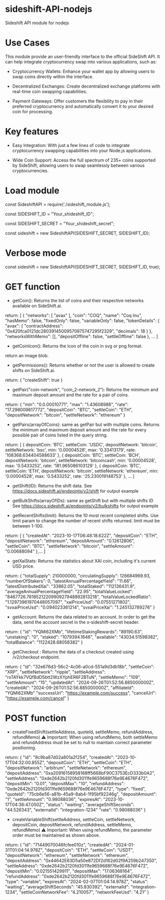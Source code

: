 # sideshift-API-nodejs
Sideshift API module for nodejs

# Use Cases
This module provide an user-friendly interface to the official SideShift API. It can help integrate cryptocurrency swap into various applications, such as:

- Cryptocurrency Wallets: Enhance your wallet app by allowing users to swap coins directly within the interface.

- Decentralized Exchanges: Create decentralized exchange platforms with real-time coin swapping capabilities.

- Payment Gateways: Offer customers the flexibility to pay in their preferred cryptocurrency and automatically convert it to your desired coin for processing.


# Key features
- Easy Integration: With just a few lines of code to integrate cryptocurrency swapping capabilities into your Node.js applications.

- Wide Coin Support: Access the full spectrum of 235+ coins supported by SideShift, allowing users to swap seamlessly between various cryptocurrencies.



#  Load module
const SideshiftAPI = require('./sideshift_module.js');

const SIDESHIFT_ID = "Your_shideshift_ID";

const SIDESHIFT_SECRET = "Your_shideshift_secret";

const sideshift = new SideshiftAPI(SIDESHIFT_SECRET, SIDESHIFT_ID);


# Verbose mode
const sideshift = new SideshiftAPI(SIDESHIFT_SECRET, SIDESHIFT_ID, true);



# GET function
- getCoin(): Returns the list of coins and their respective networks available on SideShift.ai.

return: [ {
    "networks": [
      "avax"
    ],
    "coin": "COQ",
    "name": "Coq Inu",
    "hasMemo": false,
    "fixedOnly": false,
    "variableOnly": false,
    "tokenDetails": {
      "avax": {
        "contractAddress": "0x420fca0121dc28039145009570975747295f2329",
        "decimals": 18
      }
    },
    "networksWithMemo": [],
    "depositOffline": false,
    "settleOffline": false
  }, ... ]
  
  
- getCoinIcon(): Returns the icon of the coin in svg or png format.

return an image blob.


- getPermissions(): Returns whether or not the user is allowed to create shifts on SideShift.ai. 

return: {
  "createShift": true
}


- getPair("coin-network", "coin_2-network_2"): Returns the minimum and maximum deposit amount and the rate for a pair of coins.

return: {
  "min": "0.0.00010771",
  "max": "1.43608988",
  "rate": "17.298009817772",
  "depositCoin": "BTC",
  "settleCoin": "ETH",
  "depositNetwork": "bitcoin",
  "settleNetwork": "ethereum"
}


- getPairs(arrayOfCoins): same as getPair but with multiple coins. Returns the minimum and maximum deposit amount and the rate for every possible pair of coins listed in the query string.

return: [
  {
    depositCoin: 'BTC',
    settleCoin: 'USDC',
    depositNetwork: 'bitcoin',
    settleNetwork: 'bsc',
    min: '0.00004528',
    max: '0.33413179',
    rate: '108368.634404588633'
  },
  {
    depositCoin: 'BTC',
    settleCoin: 'BCH',
    depositNetwork: 'bitcoin',
    settleNetwork: 'bitcoincash',
    min: '0.00004528',
    max: '0.5433252',
    rate: '181.965086103129'
  },
  {
    depositCoin: 'BTC',
    settleCoin: 'ETH',
    depositNetwork: 'bitcoin',
    settleNetwork: 'ethereum',
    min: '0.00004528',
    max: '0.5433252',
    rate: '25.230019148753'
  }, ...
]


- getShift(ID): Returns the shift data.
See https://docs.sideshift.ai/endpoints/v2/shift for output example


- getBulkShifts(arrayOfIDs): same as getShift but with multiple shifts ID
See https://docs.sideshift.ai/endpoints/v2/bulkshifts for output example


- getRecentShifts(limit): Returns the 10 most recent completed shifts. Use limit param to change the number of recent shifts returned. limit must be between 1-100.

return: [
  {
    "createdAt": "2023-10-17T06:48:18.622Z",
    "depositCoin": "ETH",
    "depositNetwork": "ethereum",
    "depositAmount": "0.12612806",
    "settleCoin": "BTC",
    "settleNetwork": "bitcoin",
    "settleAmount": "0.00688094"
  },...
]


- getXaiStats: Returns the statistics about XAI coin, including it's current USD price.

return: {
  "totalSupply": 210000000,
  "circulatingSupply": 126684969.93,
  "numberOfStakers": 0,
  "latestAnnualPercentageYield": "11.66",
  "latestDistributedXai": "33862.05",
  "totalStaked": "112136431.9",
  "averageAnnualPercentageYield": "22.95",
  "totalValueLocked": "8467726.7618521220990927948892813218",
  "totalValueLockedRatio": "1.12973961970448057097",
  "xaiPriceUsd": "0.07551271802",
  "svxaiPriceUsd": "0.094023361214",
  "svxaiPriceXai": "1.245132789276"
}


- getAccount: Returns the data related to an account. In order to get the data, send the account secret in the x-sideshift-secret header.

return: {
  "id": "YQMi62XMb",
  "lifetimeStakingRewards": "89190.63",
  "unstaking": "0",
  "staked": "1079394.1646",
  "available": "43034.51598382",
  "totalBalance": "1122428.68058382"
}


- getCheckout : Returns the data of a checkout created using /v2/checkout endpoint.

return: {
  "id": "32e676d3-56c2-4c06-a0cd-551a9d3db18b",
  "settleCoin": "XRP",
  "settleNetwork": "ripple",
  "settleAddress": "rsTAYkk7VQfBdD5btt2WzXYphER6F2BTuN",
  "settleMemo": "109",
  "settleAmount": "15",
  "updatedAt": "2024-09-26T01:52:56.885000000Z",
  "createdAt": "2024-09-26T01:52:56.885000000Z",
  "affiliateId": "YQMi62XMb"
  "successUrl": "https://example.com/success",
  "cancelUrl": "https://example.com/cancel"
}



# POST function
- createFixedShift(settleAddress, quoteId, settleMemo, refundAddress, refundMemo)
⚠️ Important: When using refundMemo, both settleMemo and refundAddress must be set to null to maintain correct parameter positioning.

return: {
  "id": "8c9ba87d02a801a2f254",
  "createdAt": "2023-10-17T04:32:00.855Z",
  "depositCoin": "ETH",
  "settleCoin": "ETH",
  "depositNetwork": "arbitrum",
  "settleNetwork": "ethereum",
  "depositAddress": "0xa20916158958168ff5668bF90C3753EcD333b0A2",
  "settleAddress": "0xde2642b2120fd3011fe9659688f76e9E4676F472",
  "depositMin": "0.01",
  "depositMax": "10",
  "refundAddress": "0xde2642b2120fd3011fe9659688f76e9E4676F472",
  "type": "fixed",
  "quoteId": "75cb6e56-a81b-45a9-8ab4-1f95bf92246g",
  "depositAmount": "1",
  "settleAmount": "0.98088036",
  "expiresAt": "2023-10-17T04:36:47.050Z",
  "status": "waiting",
  "averageShiftSeconds": "44.526343",
  "externalId": "integration-1234"
  "rate": "0.98088036"
}


- createVariableShift(settleAddress, settleCoin, settleNetwork, depositCoin, depositNetwork, refundAddress, settleMemo, refundMemo)
⚠️ Important: When using refundMemo, the parameter order must be maintained as shown above.

return: {
  "id": "71449070046fcfee010z",
  "createdAt": "2024-01-31T01:04:14.978Z",
  "depositCoin": "ETH",
  "settleCoin": "USDT",
  "depositNetwork": "ethereum",
  "settleNetwork": "ethereum",
  "depositAddress": "0x44642E63D5a50e872Df2d162d02f9A259b247350",
  "settleAddress": "0xde2642b2120fd3011fe9659688f76e9E4676F472",
  "depositMin": "0.021551429911",
  "depositMax": "17.06368164",
  "refundAddress": "0xde2642b2120fd3011fe9659688f76e9E4676F472",
  "type": "variable",
  "expiresAt": "2024-02-07T01:04:14.978Z",
  "status": "waiting",
  "averageShiftSeconds": "45.830392",
  "externalId": "integration-1234",
  "settleCoinNetworkFee": "4.210057",
  "networkFeeUsd": "4.21"
}
